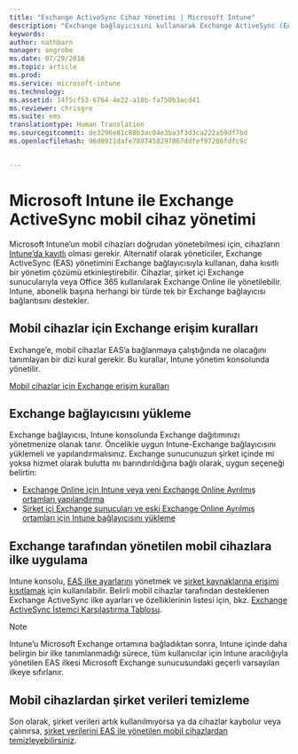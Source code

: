 ```yaml
---
title: "Exchange ActiveSync Cihaz Yönetimi | Microsoft Intune"
description: "Exchange bağlayıcısını kullanarak Exchange ActiveSync (EAS) yönetimi ile mobil cihaz yönetme"
keywords: 
author: nathbarn
manager: angrobe
ms.date: 07/29/2016
ms.topic: article
ms.prod: 
ms.service: microsoft-intune
ms.technology: 
ms.assetid: 14f5cf53-6764-4e22-a18b-fa750b3acd41
ms.reviewer: chrisgre
ms.suite: ems
translationtype: Human Translation
ms.sourcegitcommit: de3296e81c88b3ac04e3ba3f3d3ca222a59df7bd
ms.openlocfilehash: 96d8911dafe7897458297867ddfef97206fdfc9c


---
```


# Microsoft Intune ile Exchange ActiveSync mobil cihaz yönetimi
Microsoft Intune’un mobil cihazları doğrudan yönetebilmesi için, cihazların [Intune’da kayıtlı](get-ready-to-enroll-devices-in-microsoft-intune.md) olması gerekir. Alternatif olarak yöneticiler, Exchange ActiveSync (EAS) yönetimini Exchange bağlayıcısıyla kullanan, daha kısıtlı bir yönetim çözümü etkinleştirebilir. Cihazlar, şirket içi Exchange sunucularıyla veya Office 365 kullanılarak Exchange Online ile yönetilebilir. Intune, abonelik başına herhangi bir türde tek bir Exchange bağlayıcısı bağlantısını destekler.

## Mobil cihazlar için Exchange erişim kuralları ##

Exchange’e, mobil cihazlar EAS’a bağlanmaya çalıştığında ne olacağını tanımlayan bir dizi kural gerekir. Bu kurallar, Intune yönetim konsolunda yönetilir.

[Mobil cihazlar için Exchange erişim kuralları](exchange-access-rules-for-mobile-devices.md)

## Exchange bağlayıcısını yükleme
Exchange bağlayıcısı, Intune konsolunda Exchange dağıtımınızı yönetmenize olanak tanır. Öncelikle uygun Intune-Exchange bağlayıcısını yüklemeli ve yapılandırmalısınız. Exchange sunucunuzun şirket içinde mi yoksa hizmet olarak bulutta mı barındırıldığına bağlı olarak, uygun seçeneği belirtin:

-   [Exchange Online için Intune veya yeni Exchange Online Ayrılmış ortamları yapılandırma](intune-service-to-service-exchange-connector.md)
-   [Şirket içi Exchange sunucuları ve eski Exchange Online Ayrılmış ortamları için Intune bağlayıcısını yükleme](intune-on-premises-exchange-connector.md)


## Exchange tarafından yönetilen mobil cihazlara ilke uygulama
Intune konsolu, [EAS ilke ayarlarını](exchange-activesync-policy-settings-in-microsoft-intune.md) yönetmek ve [şirket kaynaklarına erişimi kısıtlamak](restrict-access-to-email-and-o365-services-with-microsoft-intune.md) için kullanılabilir. Belirli mobil cihazlar tarafından desteklenen Exchange ActiveSync ilke ayarları ve özelliklerinin listesi için, bkz. [Exchange ActiveSync İstemci Karşılaştırma Tablosu](http://go.microsoft.com/fwlink/?LinkId=247270).

> [!NOTE]
> Intune’u Microsoft Exchange ortamına bağladıktan sonra, Intune içinde daha belirgin bir ilke tanımlanmadığı sürece, tüm kullanıcılar için Intune aracılığıyla yönetilen EAS ilkesi Microsoft Exchange sunucusundaki geçerli varsayılan ilkeye sıfırlanır.

## Mobil cihazlardan şirket verileri temizleme
Son olarak, şirket verileri artık kullanılmıyorsa ya da cihazlar kaybolur veya çalınırsa, [şirket verilerini EAS ile yönetilen mobil cihazlardan temizleyebilirsiniz](wipe-for-exchange-managed-mobile-devices.md).



<!--HONumber=Jul16_HO5-->


